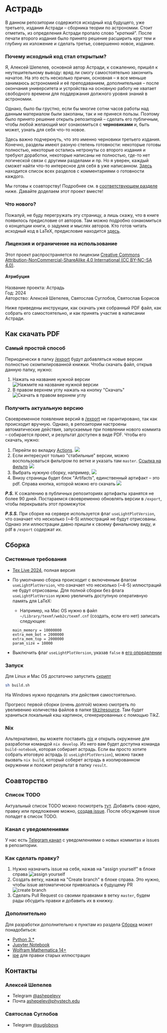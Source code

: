 # Астрадь

В данном репозитории содержится исходный код будущего, уже третьего, издания Астради – сборника теории по астрономии. Стоит отметить, из определения Астради пропало слово "_краткий_". После печати второго издания было принято решение расширить круг тем и глубину их изложение и сделать третье, совершенно новое, издание.

### Почему исходный код стал открытым?

Я, Алексей Шепелев, основной автор Астради, к сожалению, пришёл к неутешительному выводу: вряд ли смогу самостоятельно закончить начатое. На это есть несколько причин, основная – я все меньше занимаюсь астрономией и её преподаванием, дополнительная – после окончания университета и устройства на основную работу не хватает свободного времени для поддержания должного уровня знаний в астрономии.

Однако, было бы грустно, если бы многие сотни часов работы над данным материалом были закопаны, так и не принеся пользы. Поэтому было принято решение открыть репозиторий – сделать его публичным, чтобы любой желающий мог ознакомиться с **черновиками** и, быть может, узнать для себя что-то новое.

Здесь важно подчеркнуть, что это именно черновики третьего издания. Конечно, разделы имеют разную степень готовности: некоторые готовы полностью, некоторые остались нетронуты со второго издания и требуют доработки, некоторые написаны не полностью, где-то нет логической связи с другими разделами и пр. Но я уверен, каждый сможет найти что-то интересное для себя в уже написанном. [Здесь](https://github.com/AShepelevv/astro.notebook/wiki/Содержание-с-комментариями-авторов-о-степени-готовности) находится список всех разделов с комментариями о готовности каждого. 

Мы готовы к соавторству! Подробнее см. в [соответствующем разделе](#соавторство) ниже. Давайте доделаем этот проект вместе! 

### Что нового?
Пожалуй, не буду перегружать эту страницу, а лишь скажу, что в книге появилось предисловие от авторов. Там можно подробно ознакомиться о концепции книги, о задумке и мыслях авторов. Кто готов читать исходный код в LaTeX, предисловие находится [здесь](sys/preface.tex).

### Лицензия и ограничение на использование
Этот проект распространяется по лицензии [Creative Commons Attribution-NonCommercial-ShareAlike 4.0 International (CC BY-NC-SA 4.0)](https://creativecommons.org/licenses/by-nc-sa/4.0/).

#### Атрибуция
Название проекта: Астрадь \
Год: 2024 \
Авторство: Алексей Шепелев, Святослав Суглобов, Святослав Борисов

Ниже приведены инструкции, как скачать уже собранный PDF файл, как собрать его самостоятельно, и как принять участие в написании Астради.

## Как скачать PDF

### Самый простой способ

Периодически в папку [/export](export) будут добавляться новые версии полностью скомпилированной книжки. Чтобы скачать файл,  открыв данную папку, нужно:

1. Нажать на название нужной версии ![Нажмите на название нужной версии](readme/pdf/export/filename.png)
2. В правом верхнем углу нажать на кнопку "Скачать" ![Скачать в правом верхнем углу](readme/pdf/export/download.png)

### Получить актуальную версию
Своевременное появление версий в [/export](export) не гарантировано, так как происходит вручную. Однако, в репозитории настроены автоматические действия, запускаемые при появлении нового коммита – собирается проект, и результат доступен в виде PDF. Чтобы его скачать, нужно:
1. Перейти во вкладку [Actions](https://github.com/AShepelevv/astro.notebook/actions). ![](readme/pdf/actions/actions-tab.png)
2. Если интересуют только "стабильные" версии, можно воспользоваться фильтром по ветке и указать там `master`. [Ссылка на фильтр](https://github.com/AShepelevv/astro.notebook/actions?query=branch%3Amaster) ![](readme/pdf/actions/stable-version.png)
3. Выбрать нужную сборку, например, ![](readme/pdf/actions/select-build.png)
4. Внизу страницы будет блок "Artifacts", единственный артифакт – это pdf. Справа кнопка, которой можно его скачать
![](readme/pdf/actions/artifact.png)

**_P.S._** К сожалению в публичных репозиториях артифакты хранятся не более 90 дней. Постараемся своевременно обновлять версии в `/export`, чтобы перекрывать этот промежуток

**_P.S.S._** При сборке на сервере используется флаг `useLightPlotVersion`, что означает что несколько (~4-5) иллюстраций не будут отрисованы. Однако эти иллюстрации давно пришли к своему финальному виду, и pdf в `/export` содержат их.

## Сборка

### Системные требования

* [Tex Live 2024](https://www.tug.org/texlive/acquire-netinstall.html), полная версия
* По умолчанию сборка происходит с включенным флагом `useLightPlotVersion`, что означает что несколько (~4-5) иллюстраций не будут отрисованы. Для полной сборки без флага `useLightPlotVersion` нужно увеличить доступную оперативную память для LaTeX:
  * Например, на Mac OS нужно в файл `~/Library/texmf/web2c/texmf.cnf` (создать, если его нет) записать следующее:

  ```
  main_memory = 10000000
  extra_mem_bot = 2000000
  extra_mem_top = 2000000
  param_size = 10000
  ```
* Выключить флаг `useLightPlotVersion`, указав `false` в [его определении](https://github.com/AShepelevv/astro.notebook/blob/dda242ac37eaf0d64b5b30fe7ed7aa6400e9bade/astro-notebook.tex#L18)

### Запуск
Для Linux и Mac OS достаточно запустить [скрипт](build.sh)
```bash
sh build.sh
```
На Windows нужно проделать эти действия самостоятельно.

Прогресс первой сборки (очень долгой) можно смотреть по увеливению количества файлов в папке [tikz/resource](tikz/resource). Там будет храниться локальный кэш картинок, сгенерированных с помощью TikZ.

### Nix
Альтернативно, вы можете поставить [nix](https://nixos.org) и открыть окружение для разработки командой `nix develop`. Из него вам будет доступна команда `build-notebook`, которая собирает астрадь. Если вы просто хотите собрать итоговую астрадь (с `useLightPlotVersion`), можно также вызвать `nix build`, который соберет астрадь в изолированном окружении и положит результат в папку `result`.

## Соавторство
### Список TODO
Актуальный список TODO можно посмотреть [тут](https://github.com/AShepelevv/astro.notebook/labels/todo). Добавить свою идею, правку или предложение можно, [создав issue](https://github.com/AShepelevv/astro.notebook/issues/new). После обсуждения issue попадет в список TODO.

### Канал с уведомлениями

У нас есть [Telegram канал](https://t.me/+_xvJxn3ZKVdiN2Q6) с уведомлениями о новых коммитах и issues в репозитории.

### Как сделать правку?
1. Нужно назначить issue  на себя, нажав на "assign yourself" в блоке справа ![assign yourself](readme/issue/assign.png)
2. Создать ветку, нажав на "Create branch" в блоке справа. Это нужно, чтобы issue автоматически привязалась к будущему PR ![create branch](readme/issue/create-branch.png)
2. Сделать Pull Request со своими правками в ветку `master`, будем рады обсудить правки и добавить их в книжку.

### Дополнительно
Для разработки дополнительно к пунктам из раздела [Сборка](#сборка) может понадобиться:

* [Python 3.*](https://www.python.org)
* [Jupyter Notebook](https://jupyter.org)
* [Wolfram Mathematica 14+](https://www.wolfram.com/mathematica/)
* [ipe](https://ipe.otfried.org) для правки старых иллюстрацих

## Контакты

### Алексей Шепелев

* Telegram [@ashepelevv](https://t.me/ashepelevv)
* Почта [ashepelev@phystech.edu](mailto:shepelev.as@phystech.edu)

### Святослав Суглобов

* Telegram [@suglobovs](https://t.me/suglobovs)


